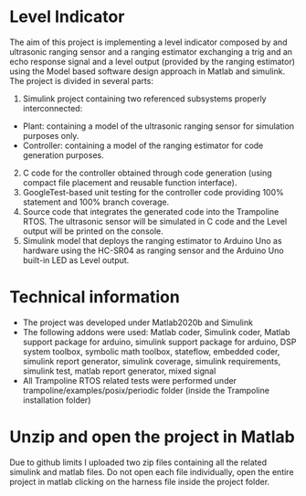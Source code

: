 # Level Indicator
 The aim of this project is implementing a level indicator composed by and ultrasonic ranging sensor and a ranging estimator exchanging a trig and an echo response signal and a level  output (provided by the ranging estimator) using the Model based software design approach in Matlab and simulink.
The project is divided in several parts:
1) Simulink project containing two referenced subsystems properly interconnected:
- Plant: containing a model of the ultrasonic ranging sensor for simulation purposes only. 
- Controller: containing a model of the ranging estimator for code generation purposes.
2) C code for the controller obtained through code generation (using compact file placement and reusable function interface).
3) GoogleTest-based unit testing for the controller code providing 100% statement and 100% branch coverage.
4) Source code that integrates the generated code into the Trampoline RTOS. The ultrasonic sensor will be simulated in C code and the Level output will be printed on the console.
5) Simulink model that deploys the ranging estimator to Arduino Uno as hardware using the
HC-SR04 as ranging sensor and the Arduino Uno built-in LED as Level output.

# Technical information
- The project was developed under Matlab2020b and Simulink
- The following addons were used: Matlab coder, Simulink coder, Matlab support package for arduino, simulink support package for arduino, DSP system toolbox, symbolic math toolbox, stateflow, embedded coder, simulink report generator, simulink coverage, simulink requirements, simulink test, matlab report generator, mixed signal
- All Trampoline RTOS related tests were performed under trampoline/examples/posix/periodic folder (inside the Trampoline installation folder)

# Unzip and open the project in Matlab
Due to github limits I uploaded two zip files containing all the related simulink and matlab files.
Do not open each file individually, open the entire project in matlab clicking on the harness file inside the project folder.
